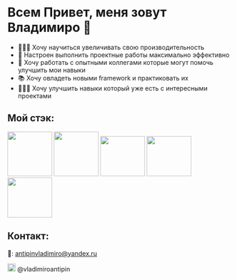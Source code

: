 # Всем Привет, меня зовут Владимиро 👋

* 👨🏻‍💻 Хочу научиться  увеличивать свою производительность
* 💼 Настроен выполнить проектные работы максимально эффективно
* 🤝 Хочу работать с опытными коллегами которые могут помочь улучшить мои навыки
* 📚 Хочу овладеть новыми framework и практиковать их
* 🦸🏻‍♂️ Хочу улучшить навыки который уже есть с интересными проектами

## Мой стэк:
<img src="https://upload.wikimedia.org/wikipedia/commons/thumb/6/61/HTML5_logo_and_wordmark.svg/512px-HTML5_logo_and_wordmark.svg.png" width="100" height="100">  <img src="https://upload.wikimedia.org/wikipedia/commons/thumb/d/d5/CSS3_logo_and_wordmark.svg/1452px-CSS3_logo_and_wordmark.svg.png" height="100">  <img src="https://upload.wikimedia.org/wikipedia/commons/thumb/6/6a/JavaScript-logo.png/800px-JavaScript-logo.png" width="100" width="80" height="90"> <img src="https://logospng.org/download/react/logo-react-256.png" width="100" width="80" height="90"> <img src="https://cdn.iconscout.com/icon/free/png-256/typescript-1174965.png" width="100" width="80" height="90">

## Контакт:
📩: antipinvladimiro@yandex.ru

<img src="https://cdn-icons-png.flaticon.com/512/5968/5968804.png" width="18"> @vladimiroantipin 
